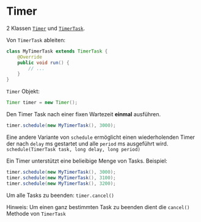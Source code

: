 


# Timer

2 Klassen 
[`Timer`](https://docs.oracle.com/javase/8/docs/api/java/util/Timer.html)
 und [`TimerTask`](https://docs.oracle.com/javase/7/docs/api/java/util/TimerTask).



Von `TimerTask` ableiten:

```java
class MyTimerTask extends TimerTask {
    @Override
    public void run() {
        // ...
    }
}
```

`Timer` Objekt:

```java
Timer timer = new Timer();
```

Den Timer Task nach einer fixen Wartezeit **einmal** ausführen.

```java
timer.schedule(new MyTimerTask(), 3000);
```

Eine andere Variante von `schedule` ermöglicht einen wiederholenden Timer der nach `delay` ms gestartet und alle `period` ms ausgeführt wird.    
`schedule(TimerTask task, long delay, long period)`

Ein Timer unterstützt eine belieibige Menge von Tasks. Beispiel:

```java
timer.schedule(new MyTimerTask(), 3000);
timer.schedule(new MyTimerTask(), 3100);
timer.schedule(new MyTimerTask(), 3200);
```

Um alle Tasks zu beenden:
`timer.cancel()`

Hinweis:
Um einen ganz bestimmten Task zu beenden dient die `cancel()` Methode von `TimerTask`

